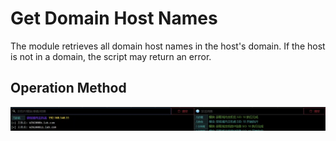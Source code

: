 # Get Domain Host Names

The module retrieves all domain host names in the host's domain. If the host is not in a domain, the script may return an error.

## Operation Method
![](img\Discovery_RemoteSystemDiscovery_GetNetComputer\1.webp)
